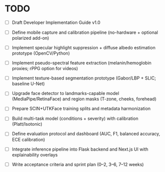 # TODO

- [ ] Draft Developer Implementation Guide v1.0
- [ ] Define mobile capture and calibration pipeline (no-hardware + optional polarized add-on)
- [ ] Implement specular highlight suppression + diffuse albedo estimation prototype (OpenCV/Python)
- [ ] Implement pseudo-spectral feature extraction (melanin/hemoglobin proxies; rPPG option for videos)
- [ ] Implement texture-based segmentation prototype (Gabor/LBP + SLIC; baseline U-Net)
- [ ] Upgrade face detector to landmarks-capable model (MediaPipe/RetinaFace) and region masks (T-zone, cheeks, forehead)
- [ ] Prepare SCIN+UTKFace training splits and metadata harmonization
- [ ] Build multi-task model (conditions + severity) with calibration (Platt/Isotonic)
- [ ] Define evaluation protocol and dashboard (AUC, F1, balanced accuracy, ECE calibration)
- [ ] Integrate inference pipeline into Flask backend and Next.js UI with explainability overlays
- [ ] Write acceptance criteria and sprint plan (0–2, 3–6, 7–12 weeks)


